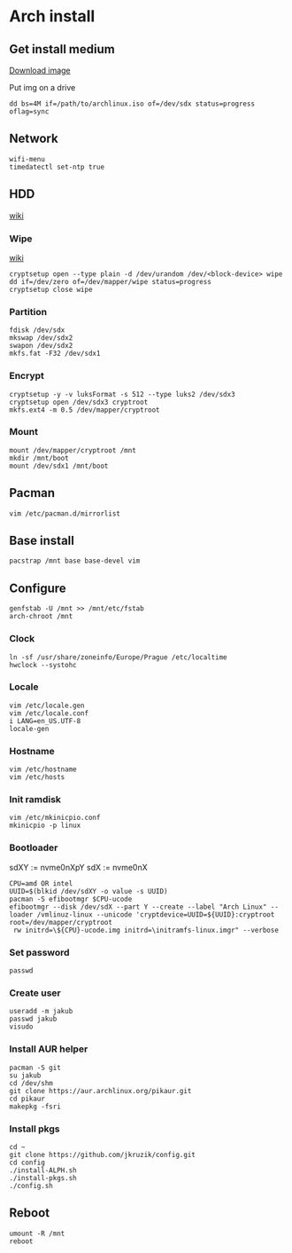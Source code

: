 # Arch install


## Get install medium
[Download image](https://www.archlinux.org/download/)

Put img on a drive
```
dd bs=4M if=/path/to/archlinux.iso of=/dev/sdx status=progress oflag=sync
```


## Network
```
wifi-menu
timedatectl set-ntp true
```


## HDD
[wiki](https://wiki.archlinux.org/index.php/Dm-crypt/Encrypting_an_entire_system#LUKS_on_a_partition)

### Wipe
[wiki](https://wiki.archlinux.org/index.php/Dm-crypt/Drive_preparation)
```
cryptsetup open --type plain -d /dev/urandom /dev/<block-device> wipe
dd if=/dev/zero of=/dev/mapper/wipe status=progress
cryptsetup close wipe
```
### Partition

```
fdisk /dev/sdx
mkswap /dev/sdx2
swapon /dev/sdx2
mkfs.fat -F32 /dev/sdx1
```

### Encrypt
```
cryptsetup -y -v luksFormat -s 512 --type luks2 /dev/sdx3
cryptsetup open /dev/sdx3 cryptroot
mkfs.ext4 -m 0.5 /dev/mapper/cryptroot
```

### Mount
```
mount /dev/mapper/cryptroot /mnt
mkdir /mnt/boot
mount /dev/sdx1 /mnt/boot
```


## Pacman
```
vim /etc/pacman.d/mirrorlist
```

## Base install
```
pacstrap /mnt base base-devel vim
```

## Configure
```
genfstab -U /mnt >> /mnt/etc/fstab
arch-chroot /mnt
```

### Clock
```
ln -sf /usr/share/zoneinfo/Europe/Prague /etc/localtime
hwclock --systohc
```

### Locale
```
vim /etc/locale.gen
vim /etc/locale.conf
i LANG=en_US.UTF-8
locale-gen
```

### Hostname
```
vim /etc/hostname
vim /etc/hosts
```

### Init ramdisk
```
vim /etc/mkinicpio.conf
mkinicpio -p linux
```

### Bootloader
sdXY := nvme0nXpY
sdX := nvme0nX
```
CPU=amd OR intel
UUID=$(blkid /dev/sdXY -o value -s UUID)
pacman -S efibootmgr $CPU-ucode
efibootmgr --disk /dev/sdX --part Y --create --label "Arch Linux" --loader /vmlinuz-linux --unicode 'cryptdevice=UUID=${UUID}:cryptroot root=/dev/mapper/cryptroot
 rw initrd=\${CPU}-ucode.img initrd=\initramfs-linux.imgr" --verbose
```

### Set password
```
passwd
```

### Create user
```
useradd -m jakub
passwd jakub
visudo
```

### Install AUR helper
```
pacman -S git
su jakub
cd /dev/shm
git clone https://aur.archlinux.org/pikaur.git
cd pikaur
makepkg -fsri
```

### Install pkgs
```
cd ~
git clone https://github.com/jkruzik/config.git
cd config
./install-ALPH.sh
./install-pkgs.sh
./config.sh
```


## Reboot
```
umount -R /mnt
reboot
```

